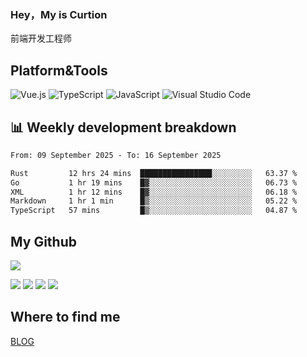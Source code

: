 ### Hey，My is Curtion
前端开发工程师
## Platform&Tools

![Vue.js](https://img.shields.io/badge/-Vue.js-4FC08D?style=flat-square&logo=Vue.js&logoColor=white)
![TypeScript](https://img.shields.io/badge/-TypeScript-007ACC?style=flat-square&logo=typescript&logoColor=white)
![JavaScript](https://img.shields.io/badge/-JavaScript-F7DF1E?style=flat-square&logo=javascript&logoColor=black)
![Visual Studio Code](https://img.shields.io/badge/-VSCode-007ACC?style=flat-square&logo=Visual-Studio-Code&logoColor=white)

## 📊 Weekly development breakdown

<!--START_SECTION:waka-->

```txt
From: 09 September 2025 - To: 16 September 2025

Rust         12 hrs 24 mins  ████████████████░░░░░░░░░   63.37 %
Go           1 hr 19 mins    █▓░░░░░░░░░░░░░░░░░░░░░░░   06.73 %
XML          1 hr 12 mins    █▓░░░░░░░░░░░░░░░░░░░░░░░   06.18 %
Markdown     1 hr 1 min      █▒░░░░░░░░░░░░░░░░░░░░░░░   05.22 %
TypeScript   57 mins         █▒░░░░░░░░░░░░░░░░░░░░░░░   04.87 %
```

<!--END_SECTION:waka-->

## My Github

![](http://github-profile-summary-cards.vercel.app/api/cards/profile-details?username=curtion&theme=nord_bright)

![](http://github-profile-summary-cards.vercel.app/api/cards/stats?username=curtion&theme=nord_bright)
![](http://github-profile-summary-cards.vercel.app/api/cards/productive-time?username=curtion&theme=nord_bright&utcOffset=8)
![](http://github-profile-summary-cards.vercel.app/api/cards/repos-per-language?username=curtion&theme=nord_bright)
![](http://github-profile-summary-cards.vercel.app/api/cards/most-commit-language?username=curtion&theme=nord_bright)

## Where to find me

[BLOG](https://blog.3gxk.net)
